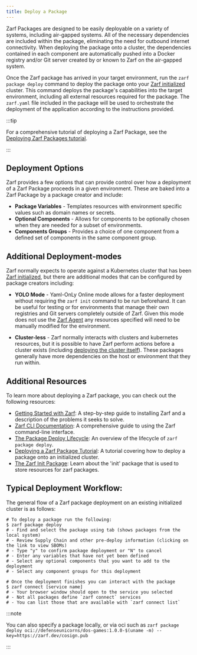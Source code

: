 ```yaml
---
title: Deploy a Package
---
```


Zarf Packages are designed to be easily deployable on a variety of systems, including air-gapped systems. All of the necessary dependencies are included within the package, eliminating the need for outbound internet connectivity. When deploying the package onto a cluster, the dependencies contained in each component are automatically pushed into a Docker registry and/or Git server created by or known to Zarf on the air-gapped system.

Once the Zarf package has arrived in your target environment, run the `zarf package deploy` command to deploy the package onto your [Zarf initialized](../3-create-a-zarf-package/3-zarf-init-package.md) cluster. This command deploys the package's capabilities into the target environment, including all external resources required for the package. The `zarf.yaml` file included in the package will be used to orchestrate the deployment of the application according to the instructions provided.

:::tip

For a comprehensive tutorial of deploying a Zarf Package, see the [Deploying Zarf Packages tutorial](../5-zarf-tutorials/2-deploying-zarf-packages.md).

:::

## Deployment Options

Zarf provides a few options that can provide control over how a deployment of a Zarf Package proceeds in a given environment.  These are baked into a Zarf Package by a package creator and include:

- **Package Variables** - Templates resources with environment specific values such as domain names or secrets.
- **Optional Components** -  Allows for components to be optionally chosen when they are needed for a subset of environments.
- **Components Groups** - Provides a choice of one component from a defined set of components in the same component group.

## Additional Deployment-modes

Zarf normally expects to operate against a Kubernetes cluster that has been [Zarf initialized](../3-create-a-zarf-package/3-zarf-init-package.md), but there are additional modes that can be configured by package creators including:

- **YOLO Mode** - Yaml-OnLy Online mode allows for a faster deployment without requiring the `zarf init` command to be run beforehand. It can be useful for testing or for environments that manage their own registries and Git servers completely outside of Zarf.  Given this mode does not use the [Zarf Agent](../8-faq.md#what-is-the-zarf-agent) any resources specified will need to be manually modified for the environment.

- **Cluster-less** - Zarf normally interacts with clusters and kubernetes resources, but it is possible to have Zarf perform actions before a cluster exists (including [deploying the cluster itself](../5-zarf-tutorials/5-creating-a-k8s-cluster-with-zarf.md)).  These packages generally have more dependencies on the host or environment that they run within.

## Additional Resources

To learn more about deploying a Zarf package, you can check out the following resources:

- [Getting Started with Zarf](../1-getting-started/index.md): A step-by-step guide to installing Zarf and a description of the problems it seeks to solve.
- [Zarf CLI Documentation](../2-the-zarf-cli/index.md): A comprehensive guide to using the Zarf command-line interface.
- [The Package Deploy Lifecycle](./1-package-deploy-lifecycle.md): An overview of the lifecycle of `zarf package deploy`.
- [Deploying a Zarf Package Tutorial](../5-zarf-tutorials/3-deploy-a-retro-arcade.md): A tutorial covering how to deploy a package onto an initialized cluster.
- [The Zarf Init Package](../3-create-a-zarf-package/3-zarf-init-package.md): Learn about the 'init' package that is used to store resources for zarf packages.

## Typical Deployment Workflow:

The general flow of a Zarf package deployment on an existing initialized cluster is as follows:

```shell
# To deploy a package run the following:
$ zarf package deploy
# - Find and select the package using tab (shows packages from the local system)
# - Review Supply Chain and other pre-deploy information (clicking on the link to view SBOMs)
# - Type "y" to confirm package deployment or "N" to cancel
# - Enter any variables that have not yet been defined
# - Select any optional components that you want to add to the deployment
# - Select any component groups for this deployment

# Once the deployment finishes you can interact with the package
$ zarf connect [service name]
# - Your browser window should open to the service you selected
# - Not all packages define `zarf connect` services
# - You can list those that are available with `zarf connect list`
```

:::note

You can also specify a package locally, or via oci such as `zarf package deploy oci://defenseunicorns/dos-games:1.0.0-$(uname -m) --key=https://zarf.dev/cosign.pub`

:::
